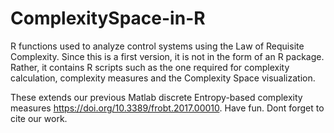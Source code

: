 # ComplexitySpace-in-R
R functions used to analyze control systems using the Law of Requisite Complexity. 
Since this is a first version, it is not in the form of an R package. 
Rather, it contains R scripts such as the one required for complexity calculation, 
complexity measures and the Complexity Space visualization. 

These extends our previous Matlab discrete Entropy-based complexity measures https://doi.org/10.3389/frobt.2017.00010.
Have fun. Dont forget to cite our work.
